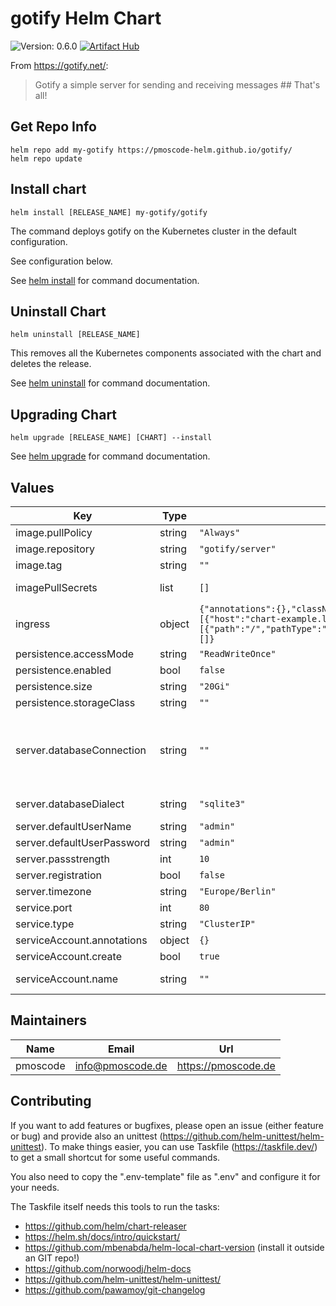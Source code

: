 # gotify Helm Chart
![Version: 0.6.0](https://img.shields.io/badge/Version-0.6.0-informational?style=flat-square)
[![Artifact Hub](https://img.shields.io/endpoint?url=https://artifacthub.io/badge/repository/gotify)](https://artifacthub.io/packages/search?repo=gotify)

From https://gotify.net/:
> Gotify a simple server for sending and receiving messages ## That's all!

## Get Repo Info

    helm repo add my-gotify https://pmoscode-helm.github.io/gotify/
    helm repo update

## Install chart

    helm install [RELEASE_NAME] my-gotify/gotify

The command deploys gotify on the Kubernetes cluster in the default configuration.

See configuration below.

See [helm install](https://helm.sh/docs/helm/helm_install/) for command documentation.

## Uninstall Chart

    helm uninstall [RELEASE_NAME]

This removes all the Kubernetes components associated with the chart and deletes the release.

See [helm uninstall](https://helm.sh/docs/helm/helm_uninstall/) for command documentation.

## Upgrading Chart

    helm upgrade [RELEASE_NAME] [CHART] --install

See [helm upgrade](https://helm.sh/docs/helm/helm_upgrade/) for command documentation.

## Values

| Key | Type | Default | Description |
|-----|------|---------|-------------|
| image.pullPolicy | string | `"Always"` | pull policy |
| image.repository | string | `"gotify/server"` | repository with gotify image |
| image.tag | string | `""` | current version of the image |
| imagePullSecrets | list | `[]` | imagePullSecrets (not needed, if default image is used) |
| ingress | object | `{"annotations":{},"className":"","enabled":false,"hosts":[{"host":"chart-example.local","paths":[{"path":"/","pathType":"ImplementationSpecific"}]}],"tls":[]}` | Configure ingress |
| persistence.accessMode | string | `"ReadWriteOnce"` | accessMode |
| persistence.enabled | bool | `false` | enable persistence when true |
| persistence.size | string | `"20Gi"` | default storage size |
| persistence.storageClass | string | `""` | actual storageClass |
| server.databaseConnection | string | `""` | set connection string for mysql (gotify:secret@/gotifydb?charset=utf8&parseTime=True&loc=Local) or postgresql (host=localhost port=3306 user=gotify dbname=gotify password=secret) |
| server.databaseDialect | string | `"sqlite3"` | select database kind (sqlite3, mysql, postgres) |
| server.defaultUserName | string | `"admin"` | default user |
| server.defaultUserPassword | string | `"admin"` | default user password |
| server.passstrength | int | `10` | minimal password length |
| server.registration | bool | `false` | is user registration enabled? |
| server.timezone | string | `"Europe/Berlin"` | server timezone |
| service.port | int | `80` |  |
| service.type | string | `"ClusterIP"` |  |
| serviceAccount.annotations | object | `{}` | add annotations to serviceAccount |
| serviceAccount.create | bool | `true` | enable serviceAccount |
| serviceAccount.name | string | `""` | name of the serviceAccount (will be generated if empty) |

## Maintainers

| Name | Email | Url |
| ---- | ------ | --- |
| pmoscode | <info@pmoscode.de> | <https://pmoscode.de> |

## Contributing

If you want to add features or bugfixes, please open an issue (either feature or bug) and provide also an unittest (https://github.com/helm-unittest/helm-unittest).
To make things easier, you can use Taskfile (https://taskfile.dev/) to get a small shortcut for some useful commands.

You also need to copy the ".env-template" file as ".env" and configure it for your needs.

The Taskfile itself needs this tools to run the tasks:
- https://github.com/helm/chart-releaser
- https://helm.sh/docs/intro/quickstart/
- https://github.com/mbenabda/helm-local-chart-version (install it outside an GIT repo!)
- https://github.com/norwoodj/helm-docs
- https://github.com/helm-unittest/helm-unittest/
- https://github.com/pawamoy/git-changelog
